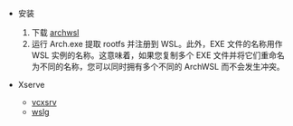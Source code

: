- 安装
  1. 下载 [archwsl](https://github.com/yuk7/ArchWSL)
  2. 运行 Arch.exe 提取 rootfs 并注册到 WSL。此外，EXE 文件的名称用作 WSL 实例的名称。这意味着，如果您复制多个 EXE 文件并将它们重命名为不同的名称，您可以同时拥有多个不同的 ArchWSL 而不会发生冲突。

- Xserve
  - [vcxsrv](https://sourceforge.net/projects/vcxsrv/)
  - [wslg](https://github.com/microsoft/wslg)

